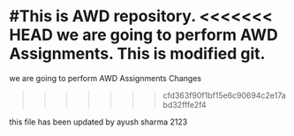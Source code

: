 #This is AWD repository.
<<<<<<< HEAD
we are going to perform  AWD  Assignments.
This is modified git.
=======
we are going to perform  AWD  Assignments
Changes 
>>>>>>> cfd363f90f1bf15e6c90694c2e17abd32fffe2f4

this file has been updated by ayush sharma 2123
